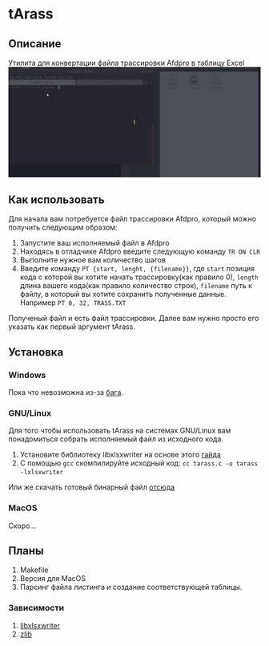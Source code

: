 # tArass
## Описание
Утилита для конвертации файла трассировки Afdpro в таблицу Excel
![tArass showdown](/assets/taras.gif "tArass showdown")
## Как использовать
Для начала вам потребуется файл трассировки Afdpro, который можно получить следующим образом:
1. Запустите ваш исполняемый файл в Afdpro
2. Находясь в отладчике Afdpro введите следующую команду `TR ON CLR`
3. Выполните нужное вам количество шагов
4. Введите команду `PT {start, lenght, {filename}}`, где `start` позиция кода с которой вы хотите начать трассировку(как правило 0), `length` длина вашего кода(как правило количество строк), `filename` путь к файлу, в который вы хотите сохранить полученные данные. Например `PT 0, 32, TRASS.TXT`

Полученый файл и есть файл трассировки. Далее вам нужно просто его указать как первый аргумент tArass. 
## Установка
### Windows
Пока что невозможна из-за [бага](https://github.com/jmcnamara/libxlsxwriter/issues/255).
### GNU/Linux
Для того чтобы использовать tArass на системах GNU/Linux вам понадомиться собрать исполняемый файл из исходного кода.
1. Установите библиотеку libxlsxwriter на основе этого [гайда](https://libxlsxwriter.github.io/getting_started.html#gsg_quick_start)
2. С помощью `gcc` скомпилируйте исходный код: `cc tarass.c -o tarass -lxlsxwriter`

Или же скачать готовый бинарный файл [отсюда](https://drive.google.com/open?id=1hCn9LhWEFUkKGM7zfs0Zsrv3trkyr9Yk)
### MacOS
Скоро...
## Планы
1. Makefile
2. Версия для MacOS
3. Парсинг файла листинга и создание соответствующей таблицы.
### Зависимости
1. [libxlsxwriter](https://github.com/jmcnamara/libxlsxwriter)
2. [zlib](https://github.com/madler/zlib)
